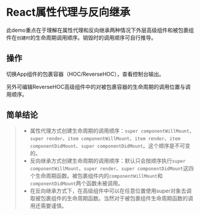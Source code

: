 # React属性代理与反向继承

此demo重点在于理解在属性代理和反向继承两种情况下外层高级组件和被包裹组件在`创建时`的生命周期调用顺序。销毁时的调用顺序可自行推导。

## 操作

切换App组件的包裹容器（HOC/ReverseHOC），查看控制台输出。

另外可编辑ReverseHOC高级组件中的对被包裹容器的生命周期的调用位置与调用顺序。

## 简单结论

> + 属性代理方式创建生命周期的调用顺序：`super componentWillMount`、`super render`、`item componentWillMount`、`item render`、`item componentDidMount`、`super componentDidMount`。这个顺序是不可变的。
> + 反向继承方式创建生命周期的调用顺序：默认只会按顺序执行`super componentWillMount`、`super render`、`super componentDidMount`这四个生命周期函数。被包裹组件内的`componentWillMount`和`componentDidMount`两个函数未被调用。
> + 在反向继承方式下，在高级组件中可以在任意位置使用super对象去调取被包裹组件的生命周期函数。当然对于被包裹组件生命周期函数的调用还需要谨慎。
